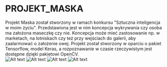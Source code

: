# PROJEKT_MASKA
Projekt Maska został stworzony w ramach konkursu "Sztuczna inteligencja w moim życiu". Przedstawiona jest w nim koncepcja wykrywania czy osoba ma założona maseczkę czy nie. Koncepcja może mieć zastosowanie np. w marketach, na lotniskach czy też przy wejściach do galerii, aby zaalarmować o założenie owej. Projekt został stworzony w oparciu o pakiet Tensorflow, model Keras, a rozpoznawanie w czasie rzeczywistym jest dostępne dzięki pakietowi OpenCV.<br/>
![Alt text](https://github.com/wonderooo/PROJEKT_MASKA/blob/main/3.gif)
![Alt text](https://github.com/wonderooo/PROJEKT_MASKA/blob/main/1.gif)
![Alt text](https://github.com/wonderooo/PROJEKT_MASKA/blob/main/4.gif)
![Alt text](https://github.com/wonderooo/PROJEKT_MASKA/blob/main/2.gif)
